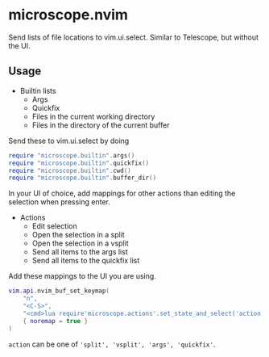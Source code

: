 # microscope.nvim

Send lists of file locations to vim.ui.select. Similar to Telescope, but without
the UI.

## Usage

- Builtin lists
  - Args
  - Quickfix
  - Files in the current working directory
  - Files in the directory of the current buffer

Send these to vim.ui.select by doing

```lua
require "microscope.builtin".args()
require "microscope.builtin".quickfix()
require "microscope.builtin".cwd()
require "microscope.builtin".buffer_dir()
```

In your UI of choice, add mappings for other actions than editing the selection
when pressing enter.

- Actions
  - Edit selection
  - Open the selection in a split
  - Open the selection in a vsplit
  - Send all items to the args list
  - Send all items to the quickfix list

Add these mappings to the UI you are using.

```lua
vim.api.nvim_buf_set_keymap(
    "n",
    "<C-S>",
    "<cmd>lua require'microscope.actions'.set_state_and_select('action', 'split')<cr>",
    { noremap = true }
)
```

`action` can be one of `'split', 'vsplit', 'args', 'quickfix'`.
